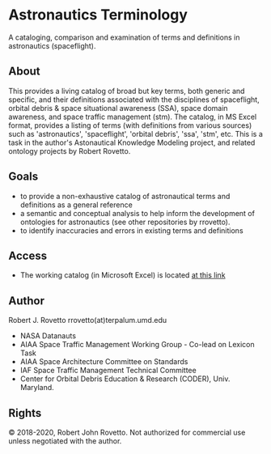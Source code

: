 # Astronautics Terminology
A cataloging, comparison and examination of terms and definitions in astronautics (spaceflight).

## About
This provides a living catalog of broad but key terms, both generic and specific, and their definitions associated with the disciplines of spaceflight, orbital debris & space situational awareness (SSA), space domain awareness, and space traffic management (stm). The catalog, in MS Excel format, provides a listing of terms (with definitions from various sources) such as 'astronautics', 'spaceflight', 'orbital debris', 'ssa', 'stm', etc. 
This is a task in the author's Astonautical Knowledge Modeling project, and related ontology projects by Robert Rovetto.

## Goals
- to provide a non-exhaustive catalog of astronautical terms and definitions as a general reference
- a semantic and conceptual analysis to help inform the development of ontologies for astronautics (see other repositories by rrovetto).
- to identify inaccuracies and errors in existing terms and definitions

## Access
- The working catalog (in Microsoft Excel) is located [at this link](https://drive.google.com/file/d/1VxThyvuY_VzVl_VNan9cqTsdI6NrYWgX/view?usp=sharing)

## Author
Robert J. Rovetto
rrovetto(at)terpalum.umd.edu
* NASA Datanauts
* AIAA Space Traffic Management Working Group - Co-lead on Lexicon Task
* AIAA Space Architecture Committee on Standards
* IAF  Space Traffic Management Technical Committee
* Center for Orbital Debris Education & Research (CODER), Univ. Maryland.

## Rights
© 2018-2020, Robert John Rovetto.
Not authorized for commercial use unless negotiated with the author.
